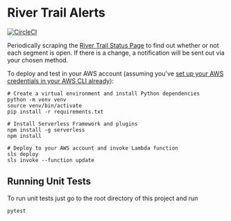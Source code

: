 # River Trail Alerts

[![CircleCI](https://circleci.com/gh/zhangyt3/wpg-air-quality.svg?style=shield)](https://circleci.com/gh/zhangyt3/wpg-air-quality)

Periodically scraping the [River Trail Status Page](https://www.theforks.com/events/skating-trail-and-park-conditions) to find out whether or not each segment is open. If there is a change, a notification will be sent out via your chosen method.

To deploy and test in your AWS account (assuming you've [set up your AWS credentials in your AWS CLI already](https://docs.aws.amazon.com/cli/latest/userguide/cli-chap-configure.html)):

```
# Create a virtual environment and install Python dependencies
python -m venv venv
source venv/bin/activate
pip install -r requirements.txt

# Install Serverless Framework and plugins
npm install -g serverless
npm install

# Deploy to your AWS account and invoke Lambda function
sls deploy
sls invoke --function update
```

## Running Unit Tests

To run unit tests just go to the root directory of this project and run

```
pytest
```

